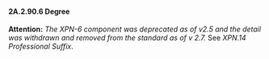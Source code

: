 #### 2A.2.90.6 Degree

**Attention:** _The XPN-6 component was deprecated as of v2.5 and the detail was withdrawn and removed from the standard as of v 2.7._ See _XPN.14 Professional Suffix_.
